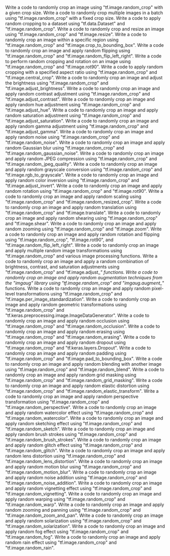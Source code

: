 Write a code to randomly crop an image using "tf.image.random_crop" with a given crop size.
Write a code to randomly crop multiple images in a batch using "tf.image.random_crop" with a fixed crop size.
Write a code to apply random cropping to a dataset using "tf.data.Dataset" and "tf.image.random_crop".
Write a code to randomly crop and resize an image using "tf.image.random_crop" and "tf.image.resize".
Write a code to randomly crop an image within a specific region using "tf.image.random_crop" and "tf.image.crop_to_bounding_box".
Write a code to randomly crop an image and apply random flipping using "tf.image.random_crop" and "tf.image.random_flip_left_right".
Write a code to perform random cropping and rotation on an image using "tf.image.random_crop" and "tf.image.rot90".
Write a code to apply random cropping with a specified aspect ratio using "tf.image.random_crop" and "tf.image.central_crop".
Write a code to randomly crop an image and adjust the brightness using "tf.image.random_crop" and "tf.image.adjust_brightness".
Write a code to randomly crop an image and apply random contrast adjustment using "tf.image.random_crop" and "tf.image.adjust_contrast".
Write a code to randomly crop an image and apply random hue adjustment using "tf.image.random_crop" and "tf.image.adjust_hue".
Write a code to randomly crop an image and apply random saturation adjustment using "tf.image.random_crop" and "tf.image.adjust_saturation".
Write a code to randomly crop an image and apply random gamma adjustment using "tf.image.random_crop" and "tf.image.adjust_gamma".
Write a code to randomly crop an image and apply random noise using "tf.image.random_crop" and "tf.image.random_noise".
Write a code to randomly crop an image and apply random Gaussian blur using "tf.image.random_crop" and "tf.image.random_gaussian_noise".
Write a code to randomly crop an image and apply random JPEG compression using "tf.image.random_crop" and "tf.image.random_jpeg_quality".
Write a code to randomly crop an image and apply random grayscale conversion using "tf.image.random_crop" and "tf.image.rgb_to_grayscale".
Write a code to randomly crop an image and apply random color inversion using "tf.image.random_crop" and "tf.image.adjust_invert".
Write a code to randomly crop an image and apply random rotation using "tf.image.random_crop" and "tf.image.rot90".
Write a code to randomly crop an image and apply random scaling using "tf.image.random_crop" and "tf.image.random_resized_crop".
Write a code to randomly crop an image and apply random translation using "tf.image.random_crop" and "tf.image.translate".
Write a code to randomly crop an image and apply random shearing using "tf.image.random_crop" and "tf.image.shear".
Write a code to randomly crop an image and apply random zooming using "tf.image.random_crop" and "tf.image.zoom".
Write a code to randomly crop an image and apply random rotation and flipping using "tf.image.random_crop", "tf.image.rot90", and "tf.image.random_flip_left_right".
Write a code to randomly crop an image and apply multiple random image transformations using "tf.image.random_crop" and various image processing functions.
Write a code to randomly crop an image and apply a random combination of brightness, contrast, and saturation adjustments using "tf.image.random_crop" and "tf.image.adjust_*" functions.
Write a code to randomly crop an image and apply random augmentation techniques from the "imgaug" library using "tf.image.random_crop" and "imgaug.augment_*" functions.
Write a code to randomly crop an image and apply random pixel-level transformations using "tf.image.random_crop" and "tf.image.per_image_standardization".
Write a code to randomly crop an image and apply random geometric transformations using "tf.image.random_crop" and "tf.keras.preprocessing.image.ImageDataGenerator".
Write a code to randomly crop an image and apply random occlusion using "tf.image.random_crop" and "tf.image.random_occlusion".
Write a code to randomly crop an image and apply random erasing using "tf.image.random_crop" and "tf.image.random_erasing".
Write a code to randomly crop an image and apply random dropout using "tf.image.random_crop" and "tf.keras.layers.Dropout".
Write a code to randomly crop an image and apply random padding using "tf.image.random_crop" and "tf.image.pad_to_bounding_box".
Write a code to randomly crop an image and apply random blending with another image using "tf.image.random_crop" and "tf.image.random_blend".
Write a code to randomly crop an image and apply random grid masking using "tf.image.random_crop" and "tf.image.random_grid_masking".
Write a code to randomly crop an image and apply random elastic distortion using "tf.image.random_crop" and "tf.image.random_elastic_transform".
Write a code to randomly crop an image and apply random perspective transformation using "tf.image.random_crop" and "tf.image.random_perspective".
Write a code to randomly crop an image and apply random watercolor effect using "tf.image.random_crop" and "tf.image.random_watercolor".
Write a code to randomly crop an image and apply random sketching effect using "tf.image.random_crop" and "tf.image.random_sketch".
Write a code to randomly crop an image and apply random brush strokes using "tf.image.random_crop" and "tf.image.random_brush_strokes".
Write a code to randomly crop an image and apply random glitch effect using "tf.image.random_crop" and "tf.image.random_glitch".
Write a code to randomly crop an image and apply random lens distortion using "tf.image.random_crop" and "tf.image.random_lens_distortion".
Write a code to randomly crop an image and apply random motion blur using "tf.image.random_crop" and "tf.image.random_motion_blur".
Write a code to randomly crop an image and apply random noise addition using "tf.image.random_crop" and "tf.image.random_noise_addition".
Write a code to randomly crop an image and apply random vignetting effect using "tf.image.random_crop" and "tf.image.random_vignetting".
Write a code to randomly crop an image and apply random warping using "tf.image.random_crop" and "tf.image.random_warp".
Write a code to randomly crop an image and apply random zooming and panning using "tf.image.random_crop" and "tf.image.random_zoom_and_pan".
Write a code to randomly crop an image and apply random solarization using "tf.image.random_crop" and "tf.image.random_solarization".
Write a code to randomly crop an image and apply random fog effect using "tf.image.random_crop" and "tf.image.random_fog".
Write a code to randomly crop an image and apply random rain effect using "tf.image.random_crop" and "tf.image.random_rain".
